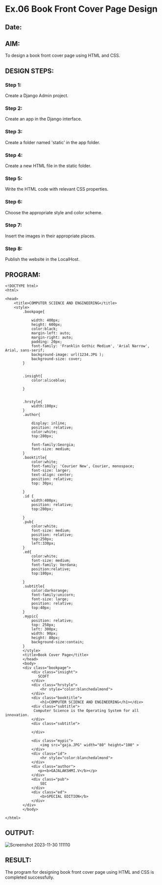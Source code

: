 # Ex.06 Book Front Cover Page Design
## Date:

## AIM:
To design a book front cover page using HTML and CSS.

## DESIGN STEPS:

### Step 1:
Create a Django Admin project.

### Step 2:
Create an app in the Django interface.

### Step 3:
Create a folder named 'static' in the app folder.

### Step 4:
Create a new HTML file in the static folder.

### Step 5:
Write the HTML code with relevant CSS properties.

### Step 6:
Choose the appropriate style and color scheme.

### Step 7:
Insert the images in their appropriate places.

### Step 8:
Publish the website in the LocalHost.

## PROGRAM:
```
<!DOCTYPE html>
<html>

<head>
    <title>COMPUTER SCIENCE AND ENGINEERING</title>
    <style>
        .bookpage{

            width: 400px;
            height: 600px;
            color:black;
            margin-left: auto;
            margin-right: auto;
            padding: 20px;
            font-family: 'Franklin Gothic Medium', 'Arial Narrow', Arial, sans-serif;
            background-image: url(1234.JPG );
            background-size: cover;
        }
            
        
        .insight{
            color:aliceblue;
        
        }
        
        
        .hrstyle{
            width:100px;
        }
        .author{
        
            display: inline;
            position: relative;
            color:white;
            top:280px;
            
            font-family:Georgia;
            font-size: medium;
        }
        .booktitle{
            color:white;
            font-family: 'Courier New', Courier, monospace;
            font-size: larger;
            text-align: center;
            position: relative;
            top: 30px;
        
        }
        .id {
            width:400px;
            position: relative;
            top:280px;
            
        }
        .pub{
            color:white;
            font-size: medium;
            position: relative;
            top:250px;
            left:330px;
        }
        .ed{
            color:white;
            font-size: medium;
            font-family: Verdana;
            position:relative;
            top:180px;
        
        }
        .subtitle{
            color:darkorange;
            font-family:unicorn;
            font-size: large;
            position: relative;
            top:40px;
        }
        .mypic{
            position: relative;
            top: 250px;
            left: 300px;
            width: 90px;
            height: 80px;
            background-size:contain;
        }
        </style>
        <title>Book Cover Page</title>
        </head>
        <body>
        <div class="bookpage">
            <div class="insight">
               SCOFT
            </div>
            <div class="hrstyle">
                <hr style="color:blanchedalmond">
            </div>
            <div class="booktitle">
                <h1>COMPUTER SCIENCE AND ENGINEERING</h1></div>
            <div class="subtitle">
             Computer Science is the Operating System for all innovation.
            </div>
            <div class="subtitle">
                 
            </div>

            <div class="mypic">
                <img src="gaja.JPG" width="80" height="100" >
            </div>
            <div class="id">
                <hr style="color:blanchedalmond">
            </div>
            <div class="author">
               <p><b>GAJALAKSHMI.V</b></p>
            </div>
            <div class="pub">
                SEC
            </div>
            <div class="ed">
                <b>SPECIAL EDITION</b>
            </div>
        </div>
        </body>

</html>

```


## OUTPUT:


![Screenshot 2023-11-30 111110](https://github.com/Gajalakshmivelmurugan/cover/assets/144871940/6aef6043-83db-4163-a4ad-a3b82ee062a0)


## RESULT:
The program for designing book front cover page using HTML and CSS is completed successfully.
